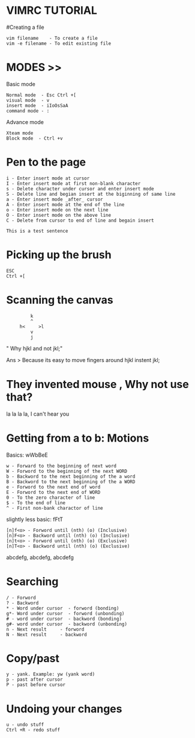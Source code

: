 
VIMRC TUTORIAL
=

#Creating a file

	vim filename    - To create a file
	vim -e filename - To edit existing file 

MODES >>
===

Basic mode 

	Normal mode  - Esc Ctrl +[
	visual mode  - v
	insert mode  - iIoOsSaA 
	command mode - : 
Advance mode 

	Xteam mode
	Block mode  - Ctrl +v

Pen to the page
===

	i - Enter insert mode at cursor 
	I - Enter insert mode at first non-blank character
	s - Delete character under cursor and enter insert mode
	S - Delete line and begian insert at the biginning of same line 
	a - Enter insert mode _after_ cursor 
	A - Enter insert mode at the end of the line
	o - Enter insert mode on the next line
	O - Enter insert mode on the above line
	C - Delete from cursor to end of line and begain insert

	This is a test sentence 

Picking up the brush 
===

	ESC
	Ctrl +[

Scanning the canvas 
===
	
	       	 k 
			 ^
	     h<     >l
			 v
             j

" Why hjkl and not jkl;" 

Ans > Because its easy to move fingers around hjkl instent jkl;

They invented mouse , Why not use that?
===

la la la la, I can't hear you


Getting from a to b: Motions
===

Basics: wWbBeE

	w - Forward to the beginning of next word
	W - Forword to the beginning of the next WORD
	b - Backword to the next beginning of the a word
	B - Backword to the next beginning of the a WORD
	e - Forword to the next end of word
	E - Forword to the next end of WORD
	0 - To the zero character of line
	$ - To the end of line 
	^ - First non-bank charactor of line


slightly less basic: fFtT 
	
	[n]f<o> - Forword until (nth) (o) (Inclusive)
	[n]F<o> - Backword until (nth) (o) (Inclusive) 
	[n]t<o> - Forword until (nth) (o) (Exclusive)
	[n]T<o> - Backword until (nth) (o) (Exclusive)
	
abcdefg, abcdefg, abcdefg


Searching 
===

	/ - Forword
	? - Backword
	* - Word under cursor  - forword (bonding)
	g*- Word under cursor  - forword (unbonding)
	# - word under cursor  - backword (bonding)
	g#- word under cursor  - backword (unbonding)
	n - Next result 	- forword
	N - Next result 	- backword


Copy/past
===

	y - yank. Example: yw (yank word)
	p - past after cursor 
	P - past before cursor 

Undoing your changes 
===

	u - undo stuff
	Ctrl +R - redo stuff


